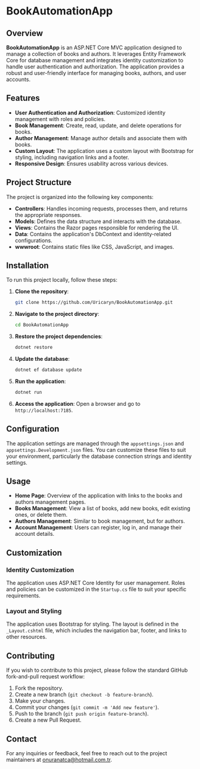 # BookAutomationApp

## Overview
**BookAutomationApp** is an ASP.NET Core MVC application designed to manage a collection of books and authors. It leverages Entity Framework Core for database management and integrates identity customization to handle user authentication and authorization. The application provides a robust and user-friendly interface for managing books, authors, and user accounts.

## Features
- **User Authentication and Authorization**: Customized identity management with roles and policies.
- **Book Management**: Create, read, update, and delete operations for books.
- **Author Management**: Manage author details and associate them with books.
- **Custom Layout**: The application uses a custom layout with Bootstrap for styling, including navigation links and a footer.
- **Responsive Design**: Ensures usability across various devices.

## Project Structure
The project is organized into the following key components:

- **Controllers**: Handles incoming requests, processes them, and returns the appropriate responses.
- **Models**: Defines the data structure and interacts with the database.
- **Views**: Contains the Razor pages responsible for rendering the UI.
- **Data**: Contains the application's DbContext and identity-related configurations.
- **wwwroot**: Contains static files like CSS, JavaScript, and images.

## Installation
To run this project locally, follow these steps:

1. **Clone the repository**:
    ```bash
    git clone https://github.com/Uricaryn/BookAutomationApp.git
    ```

2. **Navigate to the project directory**:
    ```bash
    cd BookAutomationApp
    ```

3. **Restore the project dependencies**:
    ```bash
    dotnet restore
    ```

4. **Update the database**:
    ```bash
    dotnet ef database update
    ```

5. **Run the application**:
    ```bash
    dotnet run
    ```

6. **Access the application**: Open a browser and go to `http://localhost:7185`.

## Configuration
The application settings are managed through the `appsettings.json` and `appsettings.Development.json` files. You can customize these files to suit your environment, particularly the database connection strings and identity settings.

## Usage
- **Home Page**: Overview of the application with links to the books and authors management pages.
- **Books Management**: View a list of books, add new books, edit existing ones, or delete them.
- **Authors Management**: Similar to book management, but for authors.
- **Account Management**: Users can register, log in, and manage their account details.

## Customization

### Identity Customization
The application uses ASP.NET Core Identity for user management. Roles and policies can be customized in the `Startup.cs` file to suit your specific requirements.

### Layout and Styling
The application uses Bootstrap for styling. The layout is defined in the `_Layout.cshtml` file, which includes the navigation bar, footer, and links to other resources.

## Contributing
If you wish to contribute to this project, please follow the standard GitHub fork-and-pull request workflow:

1. Fork the repository.
2. Create a new branch (`git checkout -b feature-branch`).
3. Make your changes.
4. Commit your changes (`git commit -m 'Add new feature'`).
5. Push to the branch (`git push origin feature-branch`).
6. Create a new Pull Request.

## Contact
For any inquiries or feedback, feel free to reach out to the project maintainers at [onuranatca@hotmail.com.tr](mailto:onuranatca@hotmail.com.tr).
